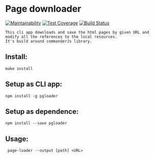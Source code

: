  # Page downloader
[![Maintainability](https://api.codeclimate.com/v1/badges/47b3e0f8e24e8627f423/maintainability)](https://codeclimate.com/github/VladVes/Page-downloader/maintainability)
[![Test Coverage](https://api.codeclimate.com/v1/badges/47b3e0f8e24e8627f423/test_coverage)](https://codeclimate.com/github/VladVes/Page-downloader/test_coverage)
[![Build Status](https://travis-ci.org/VladVes/Page-downloader.svg?branch=master)](https://travis-ci.org/VladVes/Page-downloader)

```
This cli app downloads and save the html pages by given URL and
modify all the references to the local resources.
It's build around commanderJs library.
```

## Install:
```
make install
```
## Setup as CLI app:
```
npm install -g pgloader
```
## Setup as dependence:
```
npm install --save pgloader
```
## Usage:
```
 page-loader --output [path] <URL>
```
